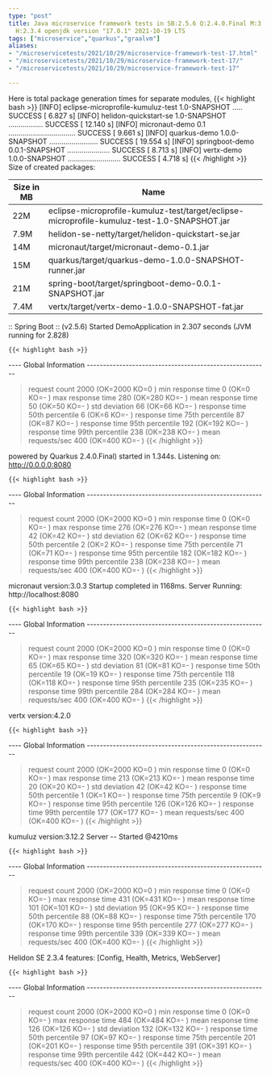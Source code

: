 ```yaml
---
type: "post"
title: Java microservice framework tests in SB:2.5.6 Q:2.4.0.Final M:3.1.3 V:4.2.0
  H:2.3.4 openjdk version "17.0.1" 2021-10-19 LTS
tags: ["microservice","quarkus","graalvm"]
aliases:
- "/microservicetests/2021/10/29/microservice-framework-test-17.html"
- "/microservicetests/2021/10/29/microservice-framework-test-17/"
- "/microservicetests/2021/10/29/microservice-framework-test-17"

---
```

 
Here is total package generation times for separate modules,
{{< highlight bash >}}
[INFO] eclipse-microprofile-kumuluz-test 1.0-SNAPSHOT ..... SUCCESS [  6.827 s]
[INFO] helidon-quickstart-se 1.0-SNAPSHOT ................. SUCCESS [ 12.140 s]
[INFO] micronaut-demo 0.1 ................................. SUCCESS [  9.661 s]
[INFO] quarkus-demo 1.0.0-SNAPSHOT ........................ SUCCESS [ 19.554 s]
[INFO] springboot-demo 0.0.1-SNAPSHOT ..................... SUCCESS [  8.713 s]
[INFO] vertx-demo 1.0.0-SNAPSHOT .......................... SUCCESS [  4.718 s]
{{< /highlight >}}
Size of created packages:

| Size in MB |  Name |
|------------|-------|
| 22M | eclipse-microprofile-kumuluz-test/target/eclipse-microprofile-kumuluz-test-1.0-SNAPSHOT.jar |
| 7.9M | helidon-se-netty/target/helidon-quickstart-se.jar |
| 14M | micronaut/target/micronaut-demo-0.1.jar |
| 15M | quarkus/target/quarkus-demo-1.0.0-SNAPSHOT-runner.jar |
| 21M | spring-boot/target/springboot-demo-0.0.1-SNAPSHOT.jar |
| 7.4M | vertx/target/vertx-demo-1.0.0-SNAPSHOT-fat.jar |


:: Spring Boot :: (v2.5.6) Started DemoApplication in 2.307 seconds (JVM running for 2.828)

    {{< highlight bash >}}
---- Global Information --------------------------------------------------------
> request count                                       2000 (OK=2000   KO=0     )
> min response time                                      0 (OK=0      KO=-     )
> max response time                                    280 (OK=280    KO=-     )
> mean response time                                    50 (OK=50     KO=-     )
> std deviation                                         66 (OK=66     KO=-     )
> response time 50th percentile                          6 (OK=6      KO=-     )
> response time 75th percentile                         87 (OK=87     KO=-     )
> response time 95th percentile                        192 (OK=192    KO=-     )
> response time 99th percentile                        238 (OK=238    KO=-     )
> mean requests/sec                                    400 (OK=400    KO=-     )
{{< /highlight >}}

powered by Quarkus 2.4.0.Final) started in 1.344s. Listening on: http://0.0.0.0:8080

    {{< highlight bash >}}
---- Global Information --------------------------------------------------------
> request count                                       2000 (OK=2000   KO=0     )
> min response time                                      0 (OK=0      KO=-     )
> max response time                                    276 (OK=276    KO=-     )
> mean response time                                    42 (OK=42     KO=-     )
> std deviation                                         62 (OK=62     KO=-     )
> response time 50th percentile                          2 (OK=2      KO=-     )
> response time 75th percentile                         71 (OK=71     KO=-     )
> response time 95th percentile                        182 (OK=182    KO=-     )
> response time 99th percentile                        238 (OK=238    KO=-     )
> mean requests/sec                                    400 (OK=400    KO=-     )
{{< /highlight >}}

micronaut version:3.0.3 Startup completed in 1168ms. Server Running: http://localhost:8080

    {{< highlight bash >}}
---- Global Information --------------------------------------------------------
> request count                                       2000 (OK=2000   KO=0     )
> min response time                                      0 (OK=0      KO=-     )
> max response time                                    320 (OK=320    KO=-     )
> mean response time                                    65 (OK=65     KO=-     )
> std deviation                                         81 (OK=81     KO=-     )
> response time 50th percentile                         19 (OK=19     KO=-     )
> response time 75th percentile                        118 (OK=118    KO=-     )
> response time 95th percentile                        235 (OK=235    KO=-     )
> response time 99th percentile                        284 (OK=284    KO=-     )
> mean requests/sec                                    400 (OK=400    KO=-     )
{{< /highlight >}}

vertx version:4.2.0

    {{< highlight bash >}}
---- Global Information --------------------------------------------------------
> request count                                       2000 (OK=2000   KO=0     )
> min response time                                      0 (OK=0      KO=-     )
> max response time                                    213 (OK=213    KO=-     )
> mean response time                                    20 (OK=20     KO=-     )
> std deviation                                         42 (OK=42     KO=-     )
> response time 50th percentile                          1 (OK=1      KO=-     )
> response time 75th percentile                          9 (OK=9      KO=-     )
> response time 95th percentile                        126 (OK=126    KO=-     )
> response time 99th percentile                        177 (OK=177    KO=-     )
> mean requests/sec                                    400 (OK=400    KO=-     )
{{< /highlight >}}

kumuluz version:3.12.2 Server -- Started @4210ms

    {{< highlight bash >}}
---- Global Information --------------------------------------------------------
> request count                                       2000 (OK=2000   KO=0     )
> min response time                                      0 (OK=0      KO=-     )
> max response time                                    431 (OK=431    KO=-     )
> mean response time                                   101 (OK=101    KO=-     )
> std deviation                                         95 (OK=95     KO=-     )
> response time 50th percentile                         88 (OK=88     KO=-     )
> response time 75th percentile                        170 (OK=170    KO=-     )
> response time 95th percentile                        277 (OK=277    KO=-     )
> response time 99th percentile                        339 (OK=339    KO=-     )
> mean requests/sec                                    400 (OK=400    KO=-     )
{{< /highlight >}}

Helidon SE 2.3.4 features: [Config, Health, Metrics, WebServer]

    {{< highlight bash >}}
---- Global Information --------------------------------------------------------
> request count                                       2000 (OK=2000   KO=0     )
> min response time                                      0 (OK=0      KO=-     )
> max response time                                    484 (OK=484    KO=-     )
> mean response time                                   126 (OK=126    KO=-     )
> std deviation                                        132 (OK=132    KO=-     )
> response time 50th percentile                         97 (OK=97     KO=-     )
> response time 75th percentile                        201 (OK=201    KO=-     )
> response time 95th percentile                        391 (OK=391    KO=-     )
> response time 99th percentile                        442 (OK=442    KO=-     )
> mean requests/sec                                    400 (OK=400    KO=-     )
{{< /highlight >}}